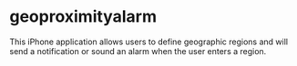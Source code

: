 geoproximityalarm
=================

This iPhone application allows users to define geographic regions and will send a notification or sound an alarm when the user enters a region.
